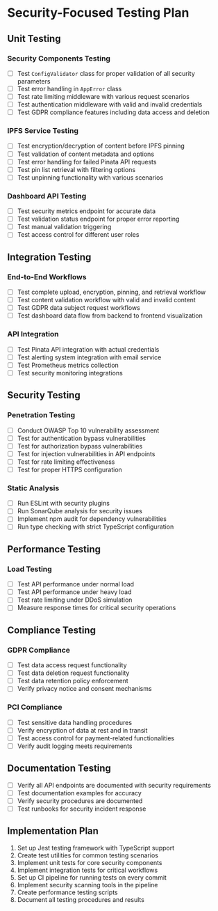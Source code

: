 # Security-Focused Testing Plan

## Unit Testing

### Security Components Testing
- [ ] Test `ConfigValidator` class for proper validation of all security parameters
- [ ] Test error handling in `AppError` class
- [ ] Test rate limiting middleware with various request scenarios
- [ ] Test authentication middleware with valid and invalid credentials
- [ ] Test GDPR compliance features including data access and deletion

### IPFS Service Testing
- [ ] Test encryption/decryption of content before IPFS pinning
- [ ] Test validation of content metadata and options
- [ ] Test error handling for failed Pinata API requests
- [ ] Test pin list retrieval with filtering options
- [ ] Test unpinning functionality with various scenarios

### Dashboard API Testing
- [ ] Test security metrics endpoint for accurate data
- [ ] Test validation status endpoint for proper error reporting
- [ ] Test manual validation triggering
- [ ] Test access control for different user roles

## Integration Testing

### End-to-End Workflows
- [ ] Test complete upload, encryption, pinning, and retrieval workflow
- [ ] Test content validation workflow with valid and invalid content
- [ ] Test GDPR data subject request workflows
- [ ] Test dashboard data flow from backend to frontend visualization

### API Integration
- [ ] Test Pinata API integration with actual credentials
- [ ] Test alerting system integration with email service
- [ ] Test Prometheus metrics collection
- [ ] Test security monitoring integrations

## Security Testing

### Penetration Testing
- [ ] Conduct OWASP Top 10 vulnerability assessment
- [ ] Test for authentication bypass vulnerabilities
- [ ] Test for authorization bypass vulnerabilities
- [ ] Test for injection vulnerabilities in API endpoints
- [ ] Test for rate limiting effectiveness
- [ ] Test for proper HTTPS configuration

### Static Analysis
- [ ] Run ESLint with security plugins
- [ ] Run SonarQube analysis for security issues
- [ ] Implement npm audit for dependency vulnerabilities
- [ ] Run type checking with strict TypeScript configuration

## Performance Testing

### Load Testing
- [ ] Test API performance under normal load
- [ ] Test API performance under heavy load
- [ ] Test rate limiting under DDoS simulation
- [ ] Measure response times for critical security operations

## Compliance Testing

### GDPR Compliance
- [ ] Test data access request functionality
- [ ] Test data deletion request functionality
- [ ] Test data retention policy enforcement
- [ ] Verify privacy notice and consent mechanisms

### PCI Compliance
- [ ] Test sensitive data handling procedures
- [ ] Verify encryption of data at rest and in transit
- [ ] Test access control for payment-related functionalities
- [ ] Verify audit logging meets requirements

## Documentation Testing

- [ ] Verify all API endpoints are documented with security requirements
- [ ] Test documentation examples for accuracy
- [ ] Verify security procedures are documented
- [ ] Test runbooks for security incident response

## Implementation Plan

1. Set up Jest testing framework with TypeScript support
2. Create test utilities for common testing scenarios
3. Implement unit tests for core security components
4. Implement integration tests for critical workflows
5. Set up CI pipeline for running tests on every commit
6. Implement security scanning tools in the pipeline
7. Create performance testing scripts
8. Document all testing procedures and results 